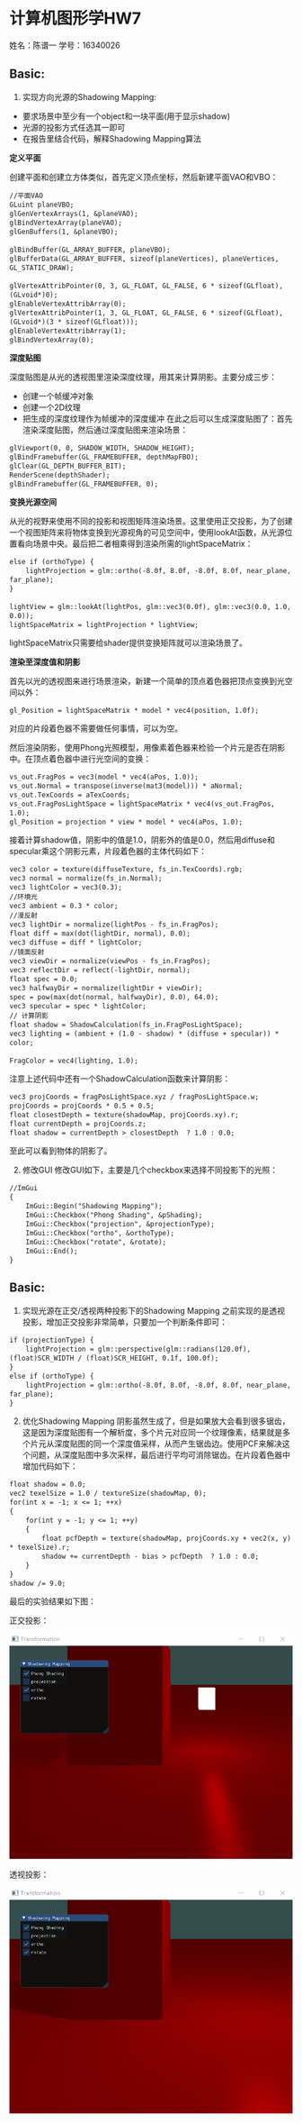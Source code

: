 # 计算机图形学HW7
姓名：陈谱一    学号：16340026
## Basic:
1. 实现方向光源的Shadowing Mapping:
- 要求场景中至少有一个object和一块平面(用于显示shadow)
- 光源的投影方式任选其一即可
- 在报告里结合代码，解释Shadowing Mapping算法

**定义平面**

创建平面和创建立方体类似，首先定义顶点坐标，然后新建平面VAO和VBO：
```
//平面VAO
GLuint planeVBO;
glGenVertexArrays(1, &planeVAO);
glBindVertexArray(planeVAO);
glGenBuffers(1, &planeVBO);

glBindBuffer(GL_ARRAY_BUFFER, planeVBO);
glBufferData(GL_ARRAY_BUFFER, sizeof(planeVertices), planeVertices, GL_STATIC_DRAW);

glVertexAttribPointer(0, 3, GL_FLOAT, GL_FALSE, 6 * sizeof(GLfloat), (GLvoid*)0);
glEnableVertexAttribArray(0);
glVertexAttribPointer(1, 3, GL_FLOAT, GL_FALSE, 6 * sizeof(GLfloat), (GLvoid*)(3 * sizeof(GLfloat)));
glEnableVertexAttribArray(1);
glBindVertexArray(0);
```

**深度贴图**

深度贴图是从光的透视图里渲染深度纹理，用其来计算阴影。主要分成三步：
- 创建一个帧缓冲对象
- 创建一个2D纹理
- 把生成的深度纹理作为帧缓冲的深度缓冲
在此之后可以生成深度贴图了：首先渲染深度贴图，然后通过深度贴图来渲染场景：
```
glViewport(0, 0, SHADOW_WIDTH, SHADOW_HEIGHT);
glBindFramebuffer(GL_FRAMEBUFFER, depthMapFBO);
glClear(GL_DEPTH_BUFFER_BIT);
RenderScene(depthShader);
glBindFramebuffer(GL_FRAMEBUFFER, 0);
```

**变换光源空间**

从光的视野来使用不同的投影和视图矩阵渲染场景。这里使用正交投影，为了创建一个视图矩阵来将物体变换到光源视角的可见空间中，使用lookAt函数，从光源位置看向场景中央。最后把二者相乘得到渲染所需的lightSpaceMatrix：
```
else if (orthoType) {
	lightProjection = glm::ortho(-8.0f, 8.0f, -8.0f, 8.0f, near_plane, far_plane);
}

lightView = glm::lookAt(lightPos, glm::vec3(0.0f), glm::vec3(0.0, 1.0, 0.0));
lightSpaceMatrix = lightProjection * lightView;
```
lightSpaceMatrix只需要给shader提供变换矩阵就可以渲染场景了。

**渲染至深度值和阴影**

首先以光的透视图来进行场景渲染，新建一个简单的顶点着色器把顶点变换到光空间以外：
```
gl_Position = lightSpaceMatrix * model * vec4(position, 1.0f);
```
对应的片段着色器不需要做任何事情，可以为空。

然后渲染阴影，使用Phong光照模型，用像素着色器来检验一个片元是否在阴影中。在顶点着色器中进行光空间的变换：
```
vs_out.FragPos = vec3(model * vec4(aPos, 1.0));
vs_out.Normal = transpose(inverse(mat3(model))) * aNormal;
vs_out.TexCoords = aTexCoords;
vs_out.FragPosLightSpace = lightSpaceMatrix * vec4(vs_out.FragPos, 1.0);
gl_Position = projection * view * model * vec4(aPos, 1.0);
```
接着计算shadow值，阴影中的值是1.0，阴影外的值是0.0，然后用diffuse和specular乘这个阴影元素，片段着色器的主体代码如下：
```
vec3 color = texture(diffuseTexture, fs_in.TexCoords).rgb;
vec3 normal = normalize(fs_in.Normal);
vec3 lightColor = vec3(0.3);
//环境光
vec3 ambient = 0.3 * color;
//漫反射
vec3 lightDir = normalize(lightPos - fs_in.FragPos);
float diff = max(dot(lightDir, normal), 0.0);
vec3 diffuse = diff * lightColor;
//镜面反射
vec3 viewDir = normalize(viewPos - fs_in.FragPos);
vec3 reflectDir = reflect(-lightDir, normal);
float spec = 0.0;
vec3 halfwayDir = normalize(lightDir + viewDir);  
spec = pow(max(dot(normal, halfwayDir), 0.0), 64.0);
vec3 specular = spec * lightColor;    
// 计算阴影
float shadow = ShadowCalculation(fs_in.FragPosLightSpace);                
vec3 lighting = (ambient + (1.0 - shadow) * (diffuse + specular)) * color;

FragColor = vec4(lighting, 1.0);
```
注意上述代码中还有一个ShadowCalculation函数来计算阴影：
```
vec3 projCoords = fragPosLightSpace.xyz / fragPosLightSpace.w;
projCoords = projCoords * 0.5 + 0.5;
float closestDepth = texture(shadowMap, projCoords.xy).r; 
float currentDepth = projCoords.z;
float shadow = currentDepth > closestDepth  ? 1.0 : 0.0;
```
至此可以看到物体的阴影了。

2. 修改GUI
修改GUI如下，主要是几个checkbox来选择不同投影下的光照：
```
//ImGui
{
	ImGui::Begin("Shadowing Mapping");
	ImGui::Checkbox("Phong Shading", &pShading);
	ImGui::Checkbox("projection", &projectionType);
	ImGui::Checkbox("ortho", &orthoType);
	ImGui::Checkbox("rotate", &rotate);
	ImGui::End();
}
```

## Basic:
1. 实现光源在正交/透视两种投影下的Shadowing Mapping
之前实现的是透视投影，增加正交投影非常简单，只要加一个判断条件即可：
```
if (projectionType) {
	lightProjection = glm::perspective(glm::radians(120.0f), (float)SCR_WIDTH / (float)SCR_HEIGHT, 0.1f, 100.0f);
}
else if (orthoType) {
	lightProjection = glm::ortho(-8.0f, 8.0f, -8.0f, 8.0f, near_plane, far_plane);
}
```
2. 优化Shadowing Mapping
阴影虽然生成了，但是如果放大会看到很多锯齿，这是因为深度贴图有一个解析度，多个片元对应同一个纹理像素，结果就是多个片元从深度贴图的同一个深度值采样，从而产生锯齿边。使用PCF来解决这个问题，从深度贴图中多次采样，最后进行平均可消除锯齿。在片段着色器中增加代码如下：
```
float shadow = 0.0;
vec2 texelSize = 1.0 / textureSize(shadowMap, 0);
for(int x = -1; x <= 1; ++x)
{
    for(int y = -1; y <= 1; ++y)
    {
        float pcfDepth = texture(shadowMap, projCoords.xy + vec2(x, y) * texelSize).r;
        shadow += currentDepth - bias > pcfDepth  ? 1.0 : 0.0;        
    }    
}
shadow /= 9.0;
```
最后的实验结果如下图：

正交投影：

<img src="img/ortho.gif">

透视投影：

<img src="img/projection.gif">